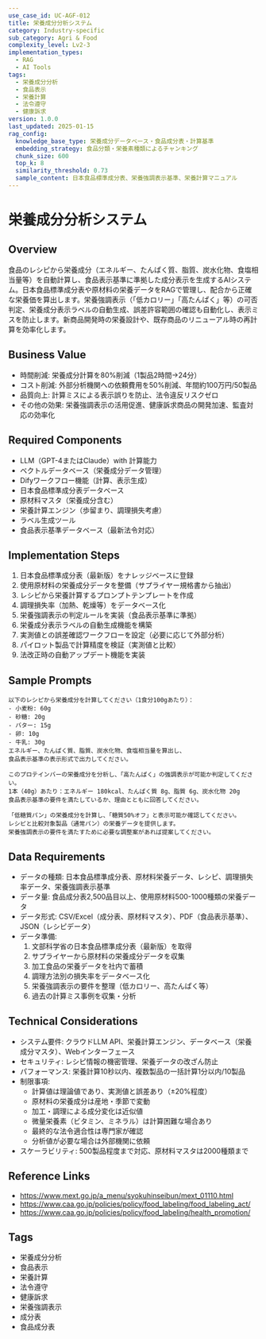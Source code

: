 ```yaml
---
use_case_id: UC-AGF-012
title: 栄養成分分析システム
category: Industry-specific
sub_category: Agri & Food
complexity_level: Lv2-3
implementation_types:
  - RAG
  - AI Tools
tags:
  - 栄養成分分析
  - 食品表示
  - 栄養計算
  - 法令遵守
  - 健康訴求
version: 1.0.0
last_updated: 2025-01-15
rag_config:
  knowledge_base_type: 栄養成分データベース・食品成分表・計算基準
  embedding_strategy: 食品分類・栄養素種類によるチャンキング
  chunk_size: 600
  top_k: 8
  similarity_threshold: 0.73
  sample_content: 日本食品標準成分表、栄養強調表示基準、栄養計算マニュアル
---
```


# 栄養成分分析システム

## Overview

食品のレシピから栄養成分（エネルギー、たんぱく質、脂質、炭水化物、食塩相当量等）を自動計算し、食品表示基準に準拠した成分表示を生成するAIシステム。日本食品標準成分表や原材料の栄養データをRAGで管理し、配合から正確な栄養価を算出します。栄養強調表示（「低カロリー」「高たんぱく」等）の可否判定、栄養成分表示ラベルの自動生成、誤差許容範囲の確認も自動化し、表示ミスを防止します。新商品開発時の栄養設計や、既存商品のリニューアル時の再計算を効率化します。

## Business Value

- 時間削減: 栄養成分計算を80%削減（1製品2時間→24分）
- コスト削減: 外部分析機関への依頼費用を50%削減、年間約100万円/50製品
- 品質向上: 計算ミスによる表示誤りを防止、法令違反リスクゼロ
- その他の効果: 栄養強調表示の活用促進、健康訴求商品の開発加速、監査対応の効率化

## Required Components

- LLM（GPT-4またはClaude）with 計算能力
- ベクトルデータベース（栄養成分データ管理）
- Difyワークフロー機能（計算、表示生成）
- 日本食品標準成分表データベース
- 原材料マスタ（栄養成分含む）
- 栄養計算エンジン（歩留まり、調理損失考慮）
- ラベル生成ツール
- 食品表示基準データベース（最新法令対応）

## Implementation Steps

1. 日本食品標準成分表（最新版）をナレッジベースに登録
2. 使用原材料の栄養成分データを整備（サプライヤー規格書から抽出）
3. レシピから栄養計算するプロンプトテンプレートを作成
4. 調理損失率（加熱、乾燥等）をデータベース化
5. 栄養強調表示の判定ルールを実装（食品表示基準に準拠）
6. 栄養成分表示ラベルの自動生成機能を構築
7. 実測値との誤差確認ワークフローを設定（必要に応じて外部分析）
8. パイロット製品で計算精度を検証（実測値と比較）
9. 法改正時の自動アップデート機能を実装

## Sample Prompts

```
以下のレシピから栄養成分を計算してください（1食分100gあたり）：
- 小麦粉: 60g
- 砂糖: 20g
- バター: 15g
- 卵: 10g
- 牛乳: 30g
エネルギー、たんぱく質、脂質、炭水化物、食塩相当量を算出し、
食品表示基準の表示形式で出力してください。
```

```
このプロテインバーの栄養成分を分析し、「高たんぱく」の強調表示が可能か判定してください。
1本（40g）あたり：エネルギー 180kcal、たんぱく質 8g、脂質 6g、炭水化物 20g
食品表示基準の要件を満たしているか、理由とともに回答してください。
```

```
「低糖質パン」の栄養成分を計算し、「糖質50%オフ」と表示可能か確認してください。
レシピと比較対象製品（通常パン）の栄養データを提供します。
栄養強調表示の要件を満たすために必要な調整案があれば提案してください。
```

## Data Requirements

- データの種類: 日本食品標準成分表、原材料栄養データ、レシピ、調理損失率データ、栄養強調表示基準
- データ量: 食品成分表2,500品目以上、使用原材料500-1000種類の栄養データ
- データ形式: CSV/Excel（成分表、原材料マスタ）、PDF（食品表示基準）、JSON（レシピデータ）
- データ準備:
  1. 文部科学省の日本食品標準成分表（最新版）を取得
  2. サプライヤーから原材料の栄養成分データを収集
  3. 加工食品の栄養データを社内で蓄積
  4. 調理方法別の損失率をデータベース化
  5. 栄養強調表示の要件を整理（低カロリー、高たんぱく等）
  6. 過去の計算ミス事例を収集・分析

## Technical Considerations

- システム要件: クラウドLLM API、栄養計算エンジン、データベース（栄養成分マスタ）、Webインターフェース
- セキュリティ: レシピ情報の機密管理、栄養データの改ざん防止
- パフォーマンス: 栄養計算10秒以内、複数製品の一括計算1分以内/10製品
- 制限事項:
  - 計算値は理論値であり、実測値と誤差あり（±20%程度）
  - 原材料の栄養成分は産地・季節で変動
  - 加工・調理による成分変化は近似値
  - 微量栄養素（ビタミン、ミネラル）は計算困難な場合あり
  - 最終的な法令適合性は専門家が確認
  - 分析値が必要な場合は外部機関に依頼
- スケーラビリティ: 500製品程度まで対応、原材料マスタは2000種類まで

## Reference Links

- https://www.mext.go.jp/a_menu/syokuhinseibun/mext_01110.html
- https://www.caa.go.jp/policies/policy/food_labeling/food_labeling_act/
- https://www.caa.go.jp/policies/policy/food_labeling/health_promotion/

## Tags

- 栄養成分分析
- 食品表示
- 栄養計算
- 法令遵守
- 健康訴求
- 栄養強調表示
- 成分表
- 食品成分表
